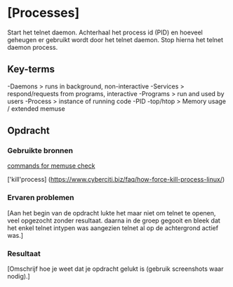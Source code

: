 # [Processes]
Start het telnet daemon. Achterhaal het process id (PID) en hoeveel geheugen er gebruikt wordt door het telnet daemon. Stop hierna het telnet daemon process.

## Key-terms
-Daemons > runs in background, non-interactive
-Services > respond/requests from programs, interactive
-Programs > run and used by users
-Process > instance of running code
-PID
-top/htop > Memory usage / extended memuse

## Opdracht
### Gebruikte bronnen
[commands for memuse check](https://phoenixnap.com/kb/linux-commands-check-memory-usage)

['kill'process] (https://www.cyberciti.biz/faq/how-force-kill-process-linux/) 


### Ervaren problemen

[Aan het begin van de opdracht lukte het maar niet om telnet te openen, veel opgezocht zonder resultaat. daarna in de groep gegooit en bleek dat het enkel telnet intypen was aangezien telnet al op de achtergrond actief was.]

### Resultaat
[Omschrijf hoe je weet dat je opdracht gelukt is (gebruik screenshots waar nodig).]
